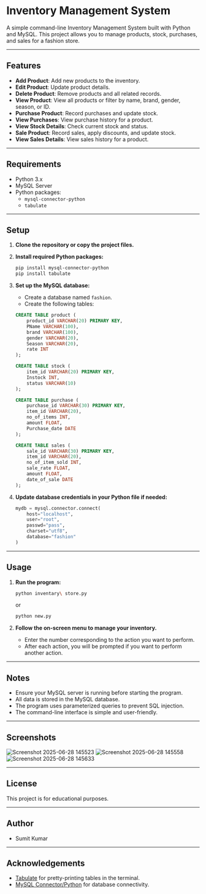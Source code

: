 # Inventory Management System

A simple command-line Inventory Management System built with Python and MySQL. This project allows you to manage products, stock, purchases, and sales for a fashion store.

---

## Features

- **Add Product**: Add new products to the inventory.
- **Edit Product**: Update product details.
- **Delete Product**: Remove products and all related records.
- **View Product**: View all products or filter by name, brand, gender, season, or ID.
- **Purchase Product**: Record purchases and update stock.
- **View Purchases**: View purchase history for a product.
- **View Stock Details**: Check current stock and status.
- **Sale Product**: Record sales, apply discounts, and update stock.
- **View Sales Details**: View sales history for a product.

---

## Requirements

- Python 3.x
- MySQL Server
- Python packages:
  - `mysql-connector-python`
  - `tabulate`

---

## Setup

1. **Clone the repository or copy the project files.**

2. **Install required Python packages:**
   ```bash
   pip install mysql-connector-python
   pip install tabulate
   ```

3. **Set up the MySQL database:**
   - Create a database named `fashion`.
   - Create the following tables:

   ```sql
   CREATE TABLE product (
       product_id VARCHAR(20) PRIMARY KEY,
       PName VARCHAR(100),
       brand VARCHAR(100),
       gender VARCHAR(20),
       Season VARCHAR(20),
       rate INT
   );

   CREATE TABLE stock (
       item_id VARCHAR(20) PRIMARY KEY,
       Instock INT,
       status VARCHAR(10)
   );

   CREATE TABLE purchase (
       purchase_id VARCHAR(30) PRIMARY KEY,
       item_id VARCHAR(20),
       no_of_items INT,
       amount FLOAT,
       Purchase_date DATE
   );

   CREATE TABLE sales (
       sale_id VARCHAR(30) PRIMARY KEY,
       item_id VARCHAR(20),
       no_of_item_sold INT,
       sale_rate FLOAT,
       amount FLOAT,
       date_of_sale DATE
   );
   ```

4. **Update database credentials in your Python file if needed:**
   ```python
   mydb = mysql.connector.connect(
       host="localhost",
       user="root",
       passwd="pass",
       charset="utf8",
       database="fashion"
   )
   ```

---

## Usage

1. **Run the program:**
   ```bash
   python inventary\ store.py
   ```
   or
   ```bash
   python new.py
   ```

2. **Follow the on-screen menu to manage your inventory.**
   - Enter the number corresponding to the action you want to perform.
   - After each action, you will be prompted if you want to perform another action.

---

## Notes

- Ensure your MySQL server is running before starting the program.
- All data is stored in the MySQL database.
- The program uses parameterized queries to prevent SQL injection.
- The command-line interface is simple and user-friendly.

---

## Screenshots

![Screenshot 2025-06-28 145523](https://github.com/user-attachments/assets/e57dfd1e-a88b-4dbb-8ea7-7f5afa210414)
![Screenshot 2025-06-28 145558](https://github.com/user-attachments/assets/b1e79172-e862-41ff-8726-7ad0d2f0dc63)
![Screenshot 2025-06-28 145633](https://github.com/user-attachments/assets/9b46de7a-fcfd-4cbd-929e-22ea91682a16)


---

## License

This project is for educational purposes.

---

## Author

- Sumit Kumar

---

## Acknowledgements

- [Tabulate](https://pypi.org/project/tabulate/) for pretty-printing tables in the terminal.
- [MySQL Connector/Python](https://pypi.org/project/mysql-connector-python/) for database connectivity.
